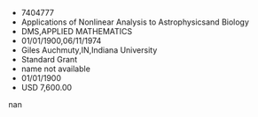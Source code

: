 
* 7404777
* Applications of Nonlinear Analysis to Astrophysicsand Biology
* DMS,APPLIED MATHEMATICS
* 01/01/1900,06/11/1974
* Giles Auchmuty,IN,Indiana University
* Standard Grant
*   name not available
* 01/01/1900
* USD 7,600.00

nan

